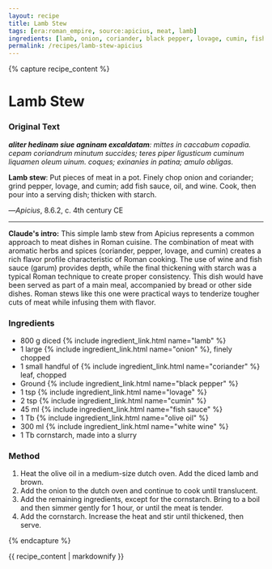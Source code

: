 ```yaml
---
layout: recipe
title: Lamb Stew
tags: [era:roman_empire, source:apicius, meat, lamb]
ingredients: [lamb, onion, coriander, black pepper, lovage, cumin, fish sauce, olive oil, white wine, cornstarch]
permalink: /recipes/lamb-stew-apicius
---
```


{% capture recipe_content %}
# Lamb Stew

### Original Text
***aliter hedinam siue agninam excaldatam**: mittes in caccabum copadia. cepam coriandrum minutum succides; teres piper ligusticum cuminum liquamen oleum uinum. coques; exinanies in patina; amulo obligas.*

**Lamb stew**: Put pieces of meat in a pot. Finely chop onion and coriander; grind pepper, lovage, and cumin; add fish sauce, oil, and wine. Cook, then pour into a serving dish; thicken with starch.

—*Apicius*, 8.6.2, c. 4th century CE

___

**Claude's intro:** This simple lamb stew from Apicius represents a common approach to meat dishes in Roman cuisine. The combination of meat with aromatic herbs and spices (coriander, pepper, lovage, and cumin) creates a rich flavor profile characteristic of Roman cooking. The use of wine and fish sauce (garum) provides depth, while the final thickening with starch was a typical Roman technique to create proper consistency. This dish would have been served as part of a main meal, accompanied by bread or other side dishes. Roman stews like this one were practical ways to tenderize tougher cuts of meat while infusing them with flavor.

### Ingredients
- 800 g diced {% include ingredient_link.html name="lamb" %}
- 1 large {% include ingredient_link.html name="onion" %}, finely chopped
- 1 small handful of {% include ingredient_link.html name="coriander" %} leaf, chopped
- Ground {% include ingredient_link.html name="black pepper" %}
- 1 tsp {% include ingredient_link.html name="lovage" %}
- 2 tsp {% include ingredient_link.html name="cumin" %}
- 45 ml {% include ingredient_link.html name="fish sauce" %}
- 1 Tb {% include ingredient_link.html name="olive oil" %}
- 300 ml {% include ingredient_link.html name="white wine" %}
- 1 Tb cornstarch, made into a slurry

### Method
1. Heat the olive oil in a medium-size dutch oven. Add the diced lamb and brown.
2. Add the onion to the dutch oven and continue to cook until translucent.
3. Add the remaining ingredients, except for the cornstarch. Bring to a boil and then simmer gently for 1 hour, or until the meat is tender.
4. Add the cornstarch. Increase the heat and stir until thickened, then serve.

{% endcapture %}

{{ recipe_content | markdownify }}